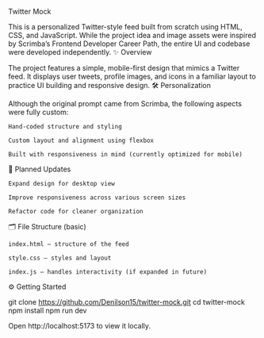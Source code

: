 Twitter Mock

This is a personalized Twitter-style feed built from scratch using HTML, CSS, and JavaScript. While the project idea and image assets were inspired by Scrimba’s Frontend Developer Career Path, the entire UI and codebase were developed independently.
✨ Overview

The project features a simple, mobile-first design that mimics a Twitter feed. It displays user tweets, profile images, and icons in a familiar layout to practice UI building and responsive design.
🛠️ Personalization

Although the original prompt came from Scrimba, the following aspects were fully custom:

    Hand-coded structure and styling

    Custom layout and alignment using flexbox

    Built with responsiveness in mind (currently optimized for mobile)

🚧 Planned Updates

    Expand design for desktop view

    Improve responsiveness across various screen sizes

    Refactor code for cleaner organization

🗂️ File Structure (basic)

    index.html – structure of the feed

    style.css – styles and layout

    index.js – handles interactivity (if expanded in future)

⚙️ Getting Started

git clone https://github.com/Denilson15/twitter-mock.git
cd twitter-mock
npm install
npm run dev

Open http://localhost:5173 to view it locally.
